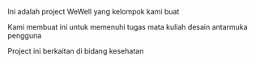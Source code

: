 Ini adalah project WeWell yang kelompok kami buat

Kami membuat ini untuk memenuhi tugas mata kuliah desain antarmuka pengguna

Project ini berkaitan di bidang kesehatan